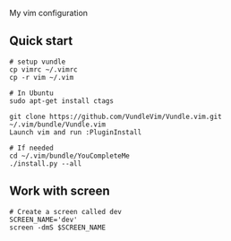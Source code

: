 My vim configuration

## Quick start

```shell
# setup vundle
cp vimrc ~/.vimrc
cp -r vim ~/.vim

# In Ubuntu
sudo apt-get install ctags

git clone https://github.com/VundleVim/Vundle.vim.git ~/.vim/bundle/Vundle.vim
Launch vim and run :PluginInstall

# If needed
cd ~/.vim/bundle/YouCompleteMe
./install.py --all
```

## Work with screen

```shell
# Create a screen called dev
SCREEN_NAME='dev'
screen -dmS $SCREEN_NAME
```

